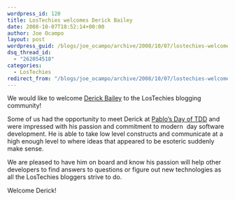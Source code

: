 ```yaml
---
wordpress_id: 120
title: LosTechies welcomes Derick Bailey
date: 2008-10-07T18:52:14+00:00
author: Joe Ocampo
layout: post
wordpress_guid: /blogs/joe_ocampo/archive/2008/10/07/lostechies-welcomes-derick-bailey.aspx
dsq_thread_id:
  - "262054518"
categories:
  - LosTechies
redirect_from: "/blogs/joe_ocampo/archive/2008/10/07/lostechies-welcomes-derick-bailey.aspx/"
---
```

We would like to welcome [Derick Bailey](http://www.lostechies.com/blogs/derick_bailey/) to the LosTechies blogging community! 

Some of us had the opportunity to meet Derick at [Pablo&#8217;s Day of TDD](http://www.lostechies.com/blogs/chad_myers/archive/2008/09/15/announcing-pablo-s-days-of-tdd-in-austin-tx.aspx) and were impressed with his passion and commitment to modern&nbsp; day software development. He is able to take low level constructs and communicate at a high enough level to where ideas that appeared to be esoteric suddenly make sense. 

We are pleased to have him on board and know his passion will help other developers to find answers to questions or figure out new technologies as all the LosTechies bloggers strive to do. 

Welcome Derick!